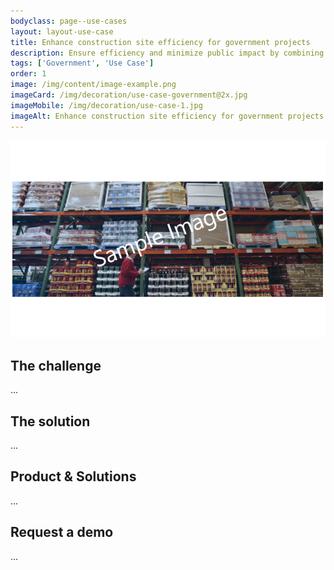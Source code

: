 ```yaml
---
bodyclass: page--use-cases
layout: layout-use-case
title: Enhance construction site efficiency for government projects
description: Ensure efficiency and minimize public impact by combining automated satellite photo analysis of construction sites to monitor job progress.
tags: ['Government', 'Use Case']
order: 1
image: /img/content/image-example.png
imageCard: /img/decoration/use-case-government@2x.jpg
imageMobile: /img/decoration/use-case-1.jpg
imageAlt: Enhance construction site efficiency for government projects
---
```

![Enhance construction site efficiency for government projects](/img/sample-usecase.png)

## The challenge

...

## The solution

...

## Product & Solutions

...

## Request a demo

...

